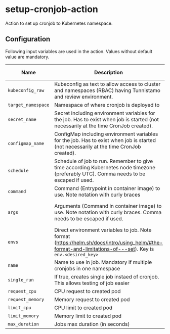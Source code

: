 # setup-cronjob-action

Action to set up cronjob to Kubernetes namespace.

## Configuration

Following input variables are used in the action. Values without default value are mandatory.

| Name               | Description                                                                                                                                               |                    Default value                    |
| ------------------ | --------------------------------------------------------------------------------------------------------------------------------------------------------- | :-------------------------------------------------: |
| `kubeconfig_raw`   | Kubeconfig as text to allow access to cluster and namespaces (RBAC) having Tunnistamo and review environment.                                             |                                                     |
| `target_namespace` | Namespace of where cronjob is deployed to                                                                                                                 |                                                     |
| `secret_name`      | Secret including environment variables for the job. Has to exist when job is started (not necessarily at the time CronJob created).                       |                         ""                          |
| `configmap_name`   | ConfigMap including environment variables for the job. Has to exist when job is started (not necessarily at the time CronJob created).                    |                         ""                          |
| `schedule`         | Schedule of job to run. Remember to give time according Kubernetes node timezone (preferably UTC). Comma needs to be escaped if used.                     |                     `0 0 * * *`                     |
| `command`          | Command (Entrypoint in container image) to use. Note notation with curly braces                                                                           |                     `{bin/sh}`                      |
| `args`             | Arguments (Command in container image) to use. Note notation with curly braces. Comma needs to be escaped if used.                                        | `{-c,date; echo Hello from the Kubernetes cluster}` |
| `envs`             | Direct environment variables to job. Note format (https://helm.sh/docs/intro/using_helm/#the-format-and-limitations-of---set). Key is `env.<desired_key>` |                         ""                          |
| `name`             | Name to use in job. Mandatory if multiple cronjobs in one namespace                                                                                       |                   action-cronjob                    |
| `single_run`       | If true, creates single job instaed of cronjob. This allows testing of job easier                                                                         |                       `false`                       |
| `request_cpu`      | CPU request to created pod                                                                                                                                |                        100m                         |
| `request_memory`   | Memory request to created pod                                                                                                                             |                        256Mi                        |
| `limit_cpu`        | CPU limit to created pod                                                                                                                                  |                        500m                         |
| `limit_memory`     | Memory limit to created pod                                                                                                                               |                       1024Mi                        |
| `max_duration`     | Jobs max duration (in seconds)                                                                                                                            |                         300                         |
